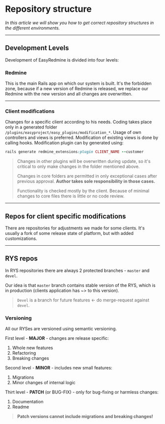 # Repository structure

*In this article we will show you how to get correct repository structures in the different environments.*

---

## Development Levels

Development of EasyRedmine is divided into four levels:

### Redmine

This is the main Rails app on which our system is built. It's the forbidden zone, because if a new version of Redmine is released, we replace our Redmine with the new version and all changes are overwritten.

---

### Client modifications

Changes for a specific client according to his needs. Coding takes place only in a generated folder `/plugins/easyproject/easy_plugins/modification_*`. Usage of own controllers and views is preferred. Modification of existing views is done by calling hooks.
Modification plugin can by generated using:

```ruby
rails generate redmine_extensions:plugin CLIENT_NAME --customer
```
<!-- theme: warning -->
>Changes in other plugins will be overwritten during update, so it's critical to only make changes in the folder mentioned above.
>
>Changes in core folders are permitted in only exceptional cases after previous approval. **Author takes sole responsibility in those cases.**
>
>Functionality is checked mostly by the client. Because of minimal changes to core files there is little or no code review.

---

## Repos for client specific modifications

There are repositories for adjustments we made for some clients. It's usually a fork of some release state of platform, but with added customizations. 

---

## RYS repos

In RYS repositories there are always 2 protected branches - `master` and `devel`.

Our idea is that `master` branch contains stable version of the RYS, which is in production (clients application has ~> to this version).

<!-- theme: warning -->
> `Devel` is a branch for future features <- do merge-request against `devel`.

### Versioning

All our RYSes are versioned using semantic versioning.

First level - **MAJOR** - changes are release specific:
1. Whole new features
2. Refactoring
3. Breaking changes

Second level - **MINOR** - includes new small features:
1. Migrations
2. Minor changes of internal logic

Thirt level - **PATCH** (or BUG-FIX) - only for bug-fixing or harmless changes:

1. Documentation
2. Readme

<!-- theme: danger -->
>**Patch versions cannot include migrations and breaking changes!**
> 